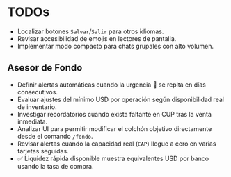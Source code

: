 # TODOs

- Localizar botones `Salvar`/`Salir` para otros idiomas.
- Revisar accesibilidad de emojis en lectores de pantalla.
- Implementar modo compacto para chats grupales con alto volumen.

## Asesor de Fondo

- Definir alertas automáticas cuando la urgencia 🔴 se repita en días consecutivos.
- Evaluar ajustes del mínimo USD por operación según disponibilidad real de inventario.
- Investigar recordatorios cuando exista faltante en CUP tras la venta inmediata.
- Analizar UI para permitir modificar el colchón objetivo directamente desde el comando `/fondo`.
- Revisar alertas cuando la capacidad real (`CAP`) llegue a cero en varias tarjetas seguidas.
- ✅ Liquidez rápida disponible muestra equivalentes USD por banco usando la tasa de compra.
